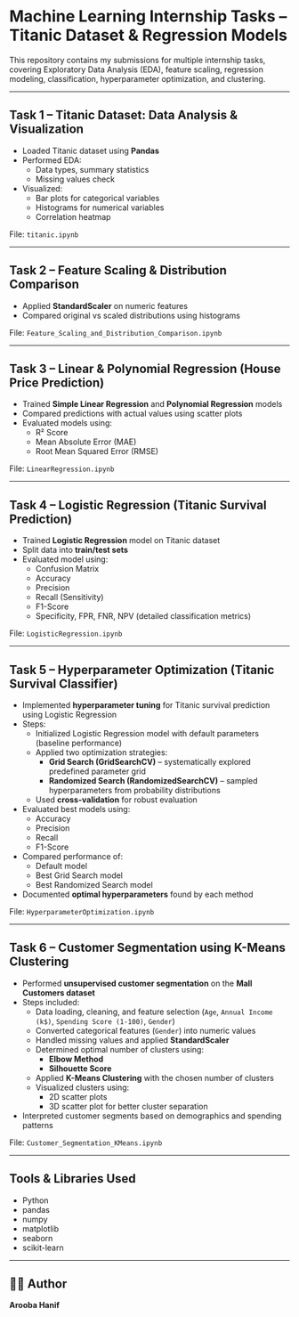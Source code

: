 # Machine Learning Internship Tasks – Titanic Dataset & Regression Models

This repository contains my submissions for multiple internship tasks, covering Exploratory Data Analysis (EDA), feature scaling, regression modeling, classification, hyperparameter optimization, and clustering.

---

## Task 1 – Titanic Dataset: Data Analysis & Visualization
- Loaded Titanic dataset using **Pandas**
- Performed EDA:
  - Data types, summary statistics
  - Missing values check
- Visualized:
  - Bar plots for categorical variables
  - Histograms for numerical variables
  - Correlation heatmap  

 File: `titanic.ipynb`

---

## Task 2 – Feature Scaling & Distribution Comparison
- Applied **StandardScaler** on numeric features
- Compared original vs scaled distributions using histograms  

 File: `Feature_Scaling_and_Distribution_Comparison.ipynb`

---

## Task 3 – Linear & Polynomial Regression (House Price Prediction)
- Trained **Simple Linear Regression** and **Polynomial Regression** models
- Compared predictions with actual values using scatter plots
- Evaluated models using:
  - R² Score
  - Mean Absolute Error (MAE)
  - Root Mean Squared Error (RMSE)  

 File: `LinearRegression.ipynb`

---

## Task 4 – Logistic Regression (Titanic Survival Prediction)
- Trained **Logistic Regression** model on Titanic dataset
- Split data into **train/test sets**
- Evaluated model using:
  - Confusion Matrix
  - Accuracy
  - Precision
  - Recall (Sensitivity)
  - F1-Score
  - Specificity, FPR, FNR, NPV (detailed classification metrics)  

 File: `LogisticRegression.ipynb`

---

## Task 5 – Hyperparameter Optimization (Titanic Survival Classifier)
- Implemented **hyperparameter tuning** for Titanic survival prediction using Logistic Regression
- Steps:
  - Initialized Logistic Regression model with default parameters (baseline performance)
  - Applied two optimization strategies:
    - **Grid Search (GridSearchCV)** – systematically explored predefined parameter grid
    - **Randomized Search (RandomizedSearchCV)** – sampled hyperparameters from probability distributions
  - Used **cross-validation** for robust evaluation
- Evaluated best models using:
  - Accuracy
  - Precision
  - Recall
  - F1-Score
- Compared performance of:
  - Default model
  - Best Grid Search model
  - Best Randomized Search model
- Documented **optimal hyperparameters** found by each method  

 File: `HyperparameterOptimization.ipynb`

---

## Task 6 – Customer Segmentation using K-Means Clustering
- Performed **unsupervised customer segmentation** on the **Mall Customers dataset**
- Steps included:
  - Data loading, cleaning, and feature selection (`Age`, `Annual Income (k$)`, `Spending Score (1-100)`, `Gender`)
  - Converted categorical features (`Gender`) into numeric values
  - Handled missing values and applied **StandardScaler**
  - Determined optimal number of clusters using:
    - **Elbow Method**
    - **Silhouette Score**
  - Applied **K-Means Clustering** with the chosen number of clusters
  - Visualized clusters using:
    - 2D scatter plots
    - 3D scatter plot for better cluster separation  
- Interpreted customer segments based on demographics and spending patterns  

 File: `Customer_Segmentation_KMeans.ipynb`

---

##  Tools & Libraries Used
- Python  
- pandas  
- numpy  
- matplotlib  
- seaborn  
- scikit-learn  

---

## 👩‍💻 Author
**Arooba Hanif**
